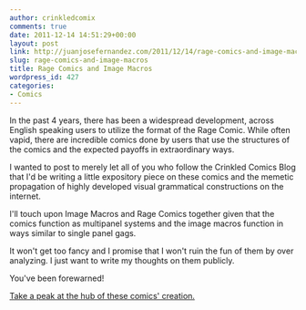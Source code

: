 ```yaml
---
author: crinkledcomix
comments: true
date: 2011-12-14 14:51:29+00:00
layout: post
link: http://juanjosefernandez.com/2011/12/14/rage-comics-and-image-macros/
slug: rage-comics-and-image-macros
title: Rage Comics and Image Macros
wordpress_id: 427
categories:
- Comics
---
```


In the past 4 years, there has been a widespread development, across English speaking users to utilize the format of the Rage Comic. While often vapid, there are incredible comics done by users that use the structures of the comics and the expected payoffs in extraordinary ways.

I wanted to post to merely let all of you who follow the Crinkled Comics Blog that I'd be writing a little expository piece on these comics and the memetic propagation of highly developed visual grammatical constructions on the internet.

I'll touch upon Image Macros and Rage Comics together given that the comics function as multipanel systems and the image macros function in ways similar to single panel gags.

It won't get too fancy and I promise that I won't ruin the fun of them by over analyzing. I just want to write my thoughts on them publicly.

You've been forewarned!

[Take a peak at the hub of these comics' creation.](http://www.reddit.com/r/fffffffuuuuuuuuuuuu/)
